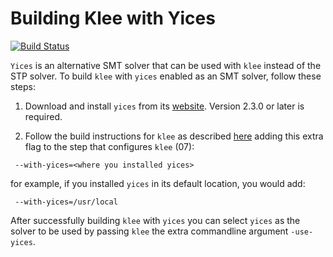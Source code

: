 Building Klee with Yices
=============================

[![Build Status](https://travis-ci.org/SRI-CSL/klee.svg?branch=master)](https://travis-ci.org/SRI-CSL/klee)

`Yices` is an alternative SMT solver that can be used with `klee`
instead of the STP solver. To build `klee` with `yices` enabled as 
an SMT solver, follow these steps: 

  1. Download and install `yices` from its
     [website](http://yices.csl.sri.com/).  Version 2.3.0 or later is
     required.

  2. Follow the build instructions for `klee` as described 
     [here](http://klee.github.io/experimental/) adding this 
     extra flag to the step that configures `klee` (07):

```
 --with-yices=<where you installed yices>
```

for example, if you installed `yices` in its default location,
you would add:


```
 --with-yices=/usr/local
```

After successfully building `klee` with `yices` you can select `yices`
as the solver to be used by passing `klee` the extra commandline 
argument `-use-yices`.